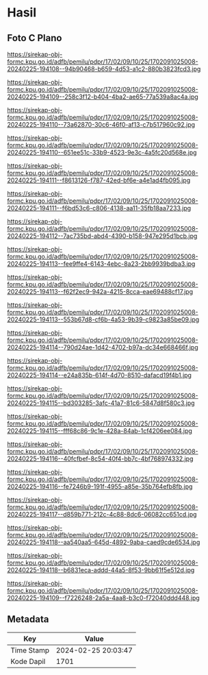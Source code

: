 # Hasil

## Foto C Plano

https://sirekap-obj-formc.kpu.go.id/adfb/pemilu/pdpr/17/02/09/10/25/1702091025008-20240225-194108--94b90468-b659-4d53-a1c2-880b3823fcd3.jpg

https://sirekap-obj-formc.kpu.go.id/adfb/pemilu/pdpr/17/02/09/10/25/1702091025008-20240225-194109--258c3f12-b404-4ba2-ae65-77a539a8ac4a.jpg

https://sirekap-obj-formc.kpu.go.id/adfb/pemilu/pdpr/17/02/09/10/25/1702091025008-20240225-194110--73a62870-30c6-46f0-af13-c7b517960c92.jpg

https://sirekap-obj-formc.kpu.go.id/adfb/pemilu/pdpr/17/02/09/10/25/1702091025008-20240225-194110--651ee51c-33b9-4523-9e3c-4a5fc20d568e.jpg

https://sirekap-obj-formc.kpu.go.id/adfb/pemilu/pdpr/17/02/09/10/25/1702091025008-20240225-194111--f8613126-f787-42ed-bf6e-a4e1ad4fb095.jpg

https://sirekap-obj-formc.kpu.go.id/adfb/pemilu/pdpr/17/02/09/10/25/1702091025008-20240225-194111--f6bd53c6-c806-4138-aa11-35fb18aa7233.jpg

https://sirekap-obj-formc.kpu.go.id/adfb/pemilu/pdpr/17/02/09/10/25/1702091025008-20240225-194112--7ac735bd-abd4-4390-b158-947e295d1bcb.jpg

https://sirekap-obj-formc.kpu.go.id/adfb/pemilu/pdpr/17/02/09/10/25/1702091025008-20240225-194113--fee9ffe4-6143-4ebc-8a23-2bb9939bdba3.jpg

https://sirekap-obj-formc.kpu.go.id/adfb/pemilu/pdpr/17/02/09/10/25/1702091025008-20240225-194113--f62f2ec9-942a-4215-8cca-eae69488cf17.jpg

https://sirekap-obj-formc.kpu.go.id/adfb/pemilu/pdpr/17/02/09/10/25/1702091025008-20240225-194113--553b67d8-cf6b-4a53-9b39-c9823a85be09.jpg

https://sirekap-obj-formc.kpu.go.id/adfb/pemilu/pdpr/17/02/09/10/25/1702091025008-20240225-194114--790d24ae-1d42-4702-b97a-dc34e668466f.jpg

https://sirekap-obj-formc.kpu.go.id/adfb/pemilu/pdpr/17/02/09/10/25/1702091025008-20240225-194114--e24a835b-614f-4d70-8510-dafacd19f4b1.jpg

https://sirekap-obj-formc.kpu.go.id/adfb/pemilu/pdpr/17/02/09/10/25/1702091025008-20240225-194115--bd303285-3afc-41a7-81c6-5847d8f580c3.jpg

https://sirekap-obj-formc.kpu.go.id/adfb/pemilu/pdpr/17/02/09/10/25/1702091025008-20240225-194115--fff68c86-9c1e-428a-84ab-1cf4206ee084.jpg

https://sirekap-obj-formc.kpu.go.id/adfb/pemilu/pdpr/17/02/09/10/25/1702091025008-20240225-194116--40fcfbef-8c54-40f4-bb7c-4bf768974332.jpg

https://sirekap-obj-formc.kpu.go.id/adfb/pemilu/pdpr/17/02/09/10/25/1702091025008-20240225-194116--fe7246b9-191f-4955-a85e-35b764efb8fb.jpg

https://sirekap-obj-formc.kpu.go.id/adfb/pemilu/pdpr/17/02/09/10/25/1702091025008-20240225-194117--d859b771-212c-4c88-8dc6-06082cc651cd.jpg

https://sirekap-obj-formc.kpu.go.id/adfb/pemilu/pdpr/17/02/09/10/25/1702091025008-20240225-194118--aa540aa5-645d-4892-9aba-caed9cde6534.jpg

https://sirekap-obj-formc.kpu.go.id/adfb/pemilu/pdpr/17/02/09/10/25/1702091025008-20240225-194118--b6831eca-addd-44a5-8f53-9bb61f5e512d.jpg

https://sirekap-obj-formc.kpu.go.id/adfb/pemilu/pdpr/17/02/09/10/25/1702091025008-20240225-194109--f7226248-2a5a-4aa8-b3c0-f72040ddd448.jpg


## Metadata

| Key        | Value               |
| ---------- | ------------------- |
| Time Stamp | 2024-02-25 20:03:47 |
| Kode Dapil | 1701                |



